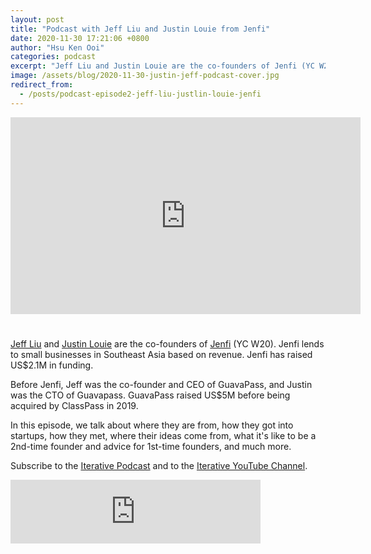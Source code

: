 ```yaml
---
layout: post
title: "Podcast with Jeff Liu and Justin Louie from Jenfi"
date: 2020-11-30 17:21:06 +0800
author: "Hsu Ken Ooi"
categories: podcast 
excerpt: "Jeff Liu and Justin Louie are the co-founders of Jenfi (YC W20). Jenfi lends to small businesses in Southeast Asia based on revenue. Jenfi has raised US$2.1M in funding."
image: /assets/blog/2020-11-30-justin-jeff-podcast-cover.jpg
redirect_from:
  - /posts/podcast-episode2-jeff-liu-justlin-louie-jenfi
---
```


<iframe width="560" style="margin-bottom: 25px;" height="315" src="https://www.youtube.com/embed/D_y74RzMDKk" frameborder="0" allow="accelerometer; autoplay; clipboard-write; encrypted-media; gyroscope; picture-in-picture" allowfullscreen></iframe>

[Jeff Liu](https://www.linkedin.com/in/jeffreykliu/) and [Justin Louie](https://www.linkedin.com/in/nitsujri/) are the co-founders of [Jenfi](https://jenfi.com) (YC W20). Jenfi lends to small businesses in Southeast Asia based on revenue. Jenfi has raised US$2.1M in funding.

Before Jenfi, Jeff was the co-founder and CEO of GuavaPass, and Justin was the CTO of Guavapass. GuavaPass raised US$5M before being acquired by ClassPass in 2019.

In this episode, we talk about where they are from, how they got into startups, how they met, where their ideas come from, what it's like to be a 2nd-time founder and advice for 1st-time founders, and much more.

Subscribe to the [Iterative Podcast](https://anchor.fm/iterativevc/episodes/Jeff-Liu-and-Justin-Louie-from-Jenfi-on-How-They-Got-Started-and-Being-2nd-Time-Founders-en08le) and to the [Iterative YouTube Channel](https://www.youtube.com/channel/UCl_D9oEInYm6PSzgOJYcRYA/).

<iframe src="https://anchor.fm/iterativevc/embed/episodes/Jeff-Liu-and-Justin-Louie-from-Jenfi-on-How-They-Got-Started-and-Being-2nd-Time-Founders-en08le" height="102px" width="400px" frameborder="0" scrolling="no"></iframe>
